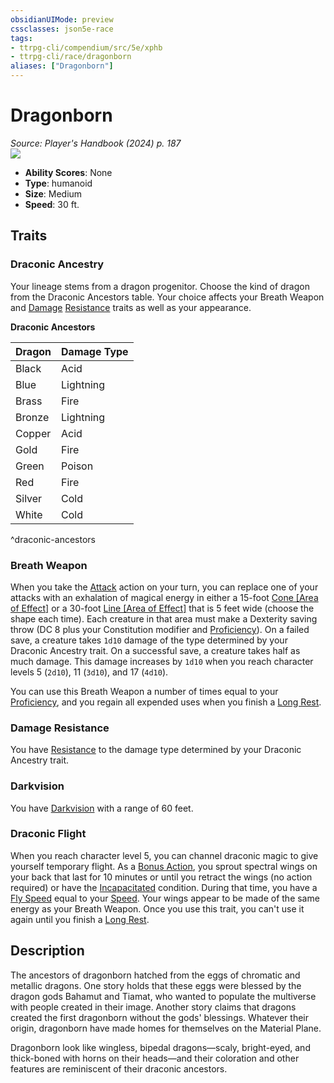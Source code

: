 ```yaml
---
obsidianUIMode: preview
cssclasses: json5e-race
tags:
- ttrpg-cli/compendium/src/5e/xphb
- ttrpg-cli/race/dragonborn
aliases: ["Dragonborn"]
---
```

# Dragonborn
*Source: Player's Handbook (2024) p. 187*  
![](Mechanics/races/img/dragonborn.webp#right)

- **Ability Scores**: None
- **Type**: humanoid
- **Size**: Medium
- **Speed**: 30 ft.

## Traits

### Draconic Ancestry

Your lineage stems from a dragon progenitor. Choose the kind of dragon from the Draconic Ancestors table. Your choice affects your Breath Weapon and [Damage](Mechanics/rules/variant-rules/damage-xphb.md) [Resistance](Mechanics/rules/variant-rules/resistance-xphb.md) traits as well as your appearance.

**Draconic Ancestors**

| Dragon | Damage Type |
|--------|-------------|
| Black | Acid |
| Blue | Lightning |
| Brass | Fire |
| Bronze | Lightning |
| Copper | Acid |
| Gold | Fire |
| Green | Poison |
| Red | Fire |
| Silver | Cold |
| White | Cold |
^draconic-ancestors

### Breath Weapon

When you take the [Attack](Mechanics/rules/actions.md#Attack) action on your turn, you can replace one of your attacks with an exhalation of magical energy in either a 15-foot [Cone [Area of Effect]](Mechanics/rules/variant-rules/cone-area-of-effect-xphb.md) or a 30-foot [Line [Area of Effect]](Mechanics/rules/variant-rules/line-area-of-effect-xphb.md) that is 5 feet wide (choose the shape each time). Each creature in that area must make a Dexterity saving throw (DC 8 plus your Constitution modifier and [Proficiency](Mechanics/rules/variant-rules/proficiency-xphb.md)). On a failed save, a creature takes `1d10` damage of the type determined by your Draconic Ancestry trait. On a successful save, a creature takes half as much damage. This damage increases by `1d10` when you reach character levels 5 (`2d10`), 11 (`3d10`), and 17 (`4d10`).

You can use this Breath Weapon a number of times equal to your [Proficiency](Mechanics/rules/variant-rules/proficiency-xphb.md), and you regain all expended uses when you finish a [Long Rest](Mechanics/rules/variant-rules/long-rest-xphb.md).

### Damage Resistance

You have [Resistance](Mechanics/rules/variant-rules/resistance-xphb.md) to the damage type determined by your Draconic Ancestry trait.

### Darkvision

You have [Darkvision](Mechanics/rules/senses.md#Darkvision) with a range of 60 feet.

### Draconic Flight

When you reach character level 5, you can channel draconic magic to give yourself temporary flight. As a [Bonus Action](Mechanics/rules/variant-rules/bonus-action-xphb.md), you sprout spectral wings on your back that last for 10 minutes or until you retract the wings (no action required) or have the [Incapacitated](Mechanics/rules/conditions.md#Incapacitated) condition. During that time, you have a [Fly Speed](Mechanics/rules/variant-rules/fly-speed-xphb.md) equal to your [Speed](Mechanics/rules/variant-rules/speed-xphb.md). Your wings appear to be made of the same energy as your Breath Weapon. Once you use this trait, you can't use it again until you finish a [Long Rest](Mechanics/rules/variant-rules/long-rest-xphb.md).

## Description

The ancestors of dragonborn hatched from the eggs of chromatic and metallic dragons. One story holds that these eggs were blessed by the dragon gods Bahamut and Tiamat, who wanted to populate the multiverse with people created in their image. Another story claims that dragons created the first dragonborn without the gods' blessings. Whatever their origin, dragonborn have made homes for themselves on the Material Plane.

Dragonborn look like wingless, bipedal dragons—scaly, bright-eyed, and thick-boned with horns on their heads—and their coloration and other features are reminiscent of their draconic ancestors.
